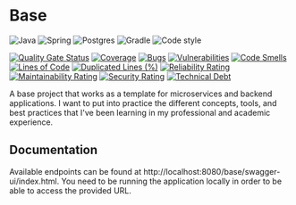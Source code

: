 # Base

![Java](https://img.shields.io/badge/Java-ED8B00?style=for-the-badge&logo=java&logoColor=white)
![Spring](https://img.shields.io/badge/Spring-6DB33F?logo=spring&logoColor=white&style=for-the-badge)
![Postgres](https://img.shields.io/badge/PostgreSQL-316192?style=for-the-badge&logo=postgresql&logoColor=white)
![Gradle](https://img.shields.io/badge/Gradle-02303A.svg?style=for-the-badge&logo=Gradle&logoColor=white)
![Code style](https://img.shields.io/badge/Code%20style-Google-lightgray?style=for-the-badge&logo=Google)

[![Quality Gate Status](https://sonarcloud.io/api/project_badges/measure?project=cdanmontoya_backend-base&metric=alert_status)](https://sonarcloud.io/summary/new_code?id=cdanmontoya_backend-base)
[![Coverage](https://sonarcloud.io/api/project_badges/measure?project=cdanmontoya_backend-base&metric=coverage)](https://sonarcloud.io/summary/new_code?id=cdanmontoya_backend-base)
[![Bugs](https://sonarcloud.io/api/project_badges/measure?project=cdanmontoya_backend-base&metric=bugs)](https://sonarcloud.io/summary/new_code?id=cdanmontoya_backend-base)
[![Vulnerabilities](https://sonarcloud.io/api/project_badges/measure?project=cdanmontoya_backend-base&metric=vulnerabilities)](https://sonarcloud.io/summary/new_code?id=cdanmontoya_backend-base)
[![Code Smells](https://sonarcloud.io/api/project_badges/measure?project=cdanmontoya_backend-base&metric=code_smells)](https://sonarcloud.io/summary/new_code?id=cdanmontoya_backend-base)
[![Lines of Code](https://sonarcloud.io/api/project_badges/measure?project=cdanmontoya_backend-base&metric=ncloc)](https://sonarcloud.io/summary/new_code?id=cdanmontoya_backend-base)
[![Duplicated Lines (%)](https://sonarcloud.io/api/project_badges/measure?project=cdanmontoya_backend-base&metric=duplicated_lines_density)](https://sonarcloud.io/summary/new_code?id=cdanmontoya_backend-base)
[![Reliability Rating](https://sonarcloud.io/api/project_badges/measure?project=cdanmontoya_backend-base&metric=reliability_rating)](https://sonarcloud.io/summary/new_code?id=cdanmontoya_backend-base)
[![Maintainability Rating](https://sonarcloud.io/api/project_badges/measure?project=cdanmontoya_backend-base&metric=sqale_rating)](https://sonarcloud.io/summary/new_code?id=cdanmontoya_backend-base)
[![Security Rating](https://sonarcloud.io/api/project_badges/measure?project=cdanmontoya_backend-base&metric=security_rating)](https://sonarcloud.io/summary/new_code?id=cdanmontoya_backend-base)
[![Technical Debt](https://sonarcloud.io/api/project_badges/measure?project=cdanmontoya_backend-base&metric=sqale_index)](https://sonarcloud.io/summary/new_code?id=cdanmontoya_backend-base) 

A base project that works as a template for microservices and backend applications.
I want to put into practice the different concepts, tools, and best practices that I've been learning in my professional and academic experience.

## Documentation

Available endpoints can be found at http://localhost:8080/base/swagger-ui/index.html. You need
to be running the application locally in order to be able to access the provided URL.
